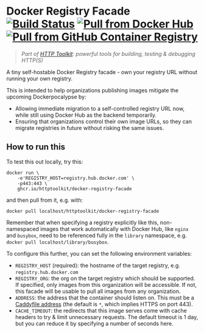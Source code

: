 # Docker Registry Facade [![Build Status](https://github.com/httptoolkit/docker-registry-facade/workflows/CI/badge.svg)](https://github.com/httptoolkit/docker-registry-facade/actions) [![Pull from Docker Hub](https://img.shields.io/badge/Pull%20from-Docker%20Hub-0db7ed)](https://hub.docker.com/r/httptoolkit/docker-registry-facade) [![Pull from GitHub Container Registry](https://img.shields.io/badge/Pull%20from-GHCR-%23333)](https://ghcr.io/httptoolkit/docker-registry-facade)

> _Part of [HTTP Toolkit](https://httptoolkit.com): powerful tools for building, testing & debugging HTTP(S)_

A tiny self-hostable Docker Registry facade - own your registry URL without running your own registry.

This is intended to help organizations publishing images mitigate the upcoming Dockerpocalypse by:

* Allowing immediate migration to a self-controlled registry URL now, while still using Docker Hub as the backend temporarily.
* Ensuring that organizations control their own image URLs, so they can migrate registries in future without risking the same issues.

## How to run this

To test this out locally, try this:

```
docker run \
    -e'REGISTRY_HOST=registry.hub.docker.com' \
    -p443:443 \
    ghcr.io/httptoolkit/docker-registry-facade
```

and then pull from it, e.g. with:

```
docker pull localhost/httptoolkit/docker-registry-facade
```

Remember that when specifying a registry explicitly like this, non-namespaced images that work automatically with Docker Hub, like `nginx` and `busybox`, need to be referenced fully in the `library` namespace, e.g. `docker pull localhost/library/busybox`.

To configure this further, you can set the following environment variables:

* `REGISTRY_HOST` (required): the hostname of the target registry, e.g. `registry.hub.docker.com`
* `REGISTRY_ORG`: the org on the target registry which should be supported. If specified, only images from this organization will be accessible. If not, this facade will be usable to pull all images from any organization.
* `ADDRESS`: the address that the container should listen on. This must be a [Caddyfile address](https://caddyserver.com/docs/caddyfile/concepts#addresses) (the default is `*`, which implies HTTPS on port 443).
* `CACHE_TIMEOUT`: the redirects that this image serves come with cache headers to try & limit unnecessary requests. The default timeout is 1 day, but you can reduce it by specifying a number of seconds here.